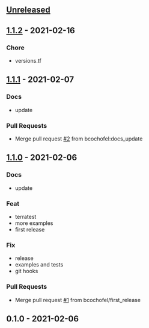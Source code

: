 
<a name="unreleased"></a>
## [Unreleased]


<a name="1.1.2"></a>
## [1.1.2] - 2021-02-16
### Chore
- versions.tf


<a name="1.1.1"></a>
## [1.1.1] - 2021-02-07
### Docs
- update

### Pull Requests
- Merge pull request [#2](https://github.com/bcochofel/terraform-azurerm-subnet/issues/2) from bcochofel:docs_update


<a name="1.1.0"></a>
## [1.1.0] - 2021-02-06
### Docs
- update

### Feat
- terratest
- more examples
- first release

### Fix
- release
- examples and tests
- git hooks

### Pull Requests
- Merge pull request [#1](https://github.com/bcochofel/terraform-azurerm-subnet/issues/1) from bcochofel/first_release


<a name="0.1.0"></a>
## 0.1.0 - 2021-02-06

[Unreleased]: https://github.com/bcochofel/terraform-azurerm-subnet/compare/1.1.2...HEAD
[1.1.2]: https://github.com/bcochofel/terraform-azurerm-subnet/compare/1.1.1...1.1.2
[1.1.1]: https://github.com/bcochofel/terraform-azurerm-subnet/compare/1.1.0...1.1.1
[1.1.0]: https://github.com/bcochofel/terraform-azurerm-subnet/compare/0.1.0...1.1.0
